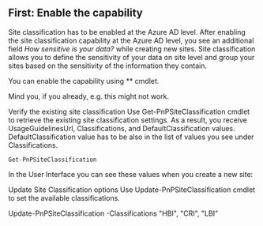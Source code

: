 
## First: Enable the capability
Site classification has to be enabled at the Azure AD level.
After enabling the site classification capability at the Azure AD level, you see an additional field *How sensitive is your data?* while creating new sites. Site classification allows you to define the sensitivity of your data on site level and group your sites based on the sensitivity of the information they contain.

You can enable the capability using ** cmdlet.

Mind you, if you already, e.g. this might not work. 



Verify the existing site classification
Use Get-PnPSiteClassification cmdlet to retrieve the existing site classification settings. As a result, you receive UsageGuidelinesUrl, Classifications, and DefaultClassification values. DefaultClassification value has to be also in the list of values you see under Classifications.

```
Get-PnPSiteClassification
```
 

In the User Interface you can see these values when you create a new site:

 




Update Site Classification options
Use Update-PnPSiteClassification cmdlet to set the available classifications.

Update-PnPSiteClassification -Classifications "HBI", "CRI", "LBI"

 

<the rest coming soon>
 


